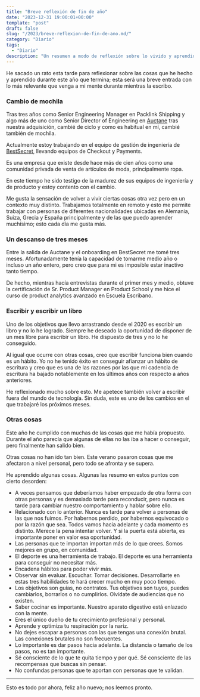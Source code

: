 ```yaml
---
title: "Breve reflexión de fin de año"
date: "2023-12-31 19:00:01+00:00"
template: "post"
draft: false
slug: "/2023/breve-reflexion-de-fin-de-ano.md/"
category: "Diario"
tags:
  - "Diario"
description: "Un resumen a modo de reflexión sobre lo vivido y aprendido este 2023."
---
```


He sacado un rato esta tarde para reflexionar sobre las cosas que he hecho y aprendido durante este año que termina; 
esta será una breve entrada con lo más relevante que venga a mi mente durante mientras la escribo.

### Cambio de mochila

Tras tres años como Senior Engineering Manager en Packlink Shipping y algo más de uno como Senior Director of Engineering en [Auctane](https://auctane.com) tras nuestra adquisición, cambié de ciclo y como es habitual en mí, cambié también de mochila.

Actualmente estoy trabajando en el equipo de gestión de ingeniería de [BestSecret](https://bestsecret.com), llevando equipos de Checkout y Payments.

Es una empresa que existe desde hace más de cien años como una comunidad privada de venta de artículos de moda, principalmente ropa.

En este tiempo he sido testigo de la madurez de sus equipos de ingeniería y de producto y estoy contento con el cambio. 

Me gusta la sensación de volver a vivir ciertas cosas otra vez pero en un contexto muy distinto. Trabajamos totalmente en remoto y esto me permite trabajar con personas de diferentes nacionalidades ubicadas en Alemania, Suiza, Grecia y España principalmente y de las que puedo aprender muchísimo; esto cada día me gusta más.

### Un descanso de tres meses

Entre la salida de Auctane y el onboarding en BestSecret me tomé tres meses. Afortunadamente tenía la capacidad de tomarme medio año o incluso un año entero, pero creo que para mi es imposible estar inactivo tanto tiempo.  

De hecho, mientras hacía entrevistas durante el primer mes y medio, obtuve la certificación de Sr. Product Manager en Product School y me hice el curso de product analytics avanzado en Escuela Escribano.

### Escribir y escribir un libro

Uno de los objetivos que llevo arrastrando desde el 2020 es escribir un libro y no lo he logrado. Siempre he deseado la oportunidad de disponer de un mes libre para escribir un libro. He dispuesto de tres y no lo he conseguido. 

Al igual que ocurre con otras cosas, creo que escribir funciona bien cuando es un hábito. Yo no he tenido éxito en conseguir afianzar un hábito de escritura y creo que es una de las razones por las que mi cadencia de escritura ha bajado notablemente en los últimos años con respecto a años anteriores.

He reflexionado mucho sobre esto. Me apetece también volver a escribir fuera del mundo de tecnología. Sin duda, este es uno de los cambios en el que trabajaré los próximos meses.

### Otras cosas

Este año he cumplido con muchas de las cosas que me había propuesto. Durante el año parecía que algunas de ellas no las iba a hacer o conseguir, pero finalmente han salido bien.

Otras cosas no han ido tan bien. Este verano pasaron cosas que me afectaron a nivel personal, pero todo se afronta y se supera.

He aprendido algunas cosas. Algunas las resumo en estos puntos con cierto desorden:

- A veces pensamos que deberíamos haber empezado de otra forma con otras personas y es demasiado tarde para reconducir, pero nunca es tarde para cambiar nuestro comportamiento y hablar sobre ello.
- Relacionado con lo anterior. Nunca es tarde para volver a personas de las que nos fuimos. Por habernos perdido, por habernos equivocado o por la razón que sea. Todos vamos hacia adelante y cada momento es distinto. Merece la pena intentar volver. Y si la puerta está abierta, es importante poner en valor esa oportunidad.
- Las personas que te importan importan más de lo que crees. Somos mejores en grupo, en comunidad.
- El deporte es una herramienta de trabajo. El deporte es una herramienta para conseguir no necesitar más.
- Encadena hábitos para poder vivir más.
- Observar sin evaluar. Escuchar. Tomar decisiones. Desarrollarte en estas tres habilidades te hará crecer mucho en muy poco tiempo.
- Los objetivos son guías, no contratos. Tus objetivos son tuyos, puedes cambiarlos, borrarlos o no cumplirlos. Olvídate de audiencias que no existen.
- Saber cocinar es importante. Nuestro aparato digestivo está enlazado con la mente.
- Eres el único dueño de tu crecimiento profesional y personal.
- Aprende y optimiza tu respiración por la nariz.
- No dejes escapar a personas con las que tengas una conexión brutal. Las conexiones brutales no son frecuentes.
- Lo importante es dar pasos hacia adelante. La distancia o tamaño de los pasos, no es tan importante.
- Sé consciente de lo que te quita tiempo y por qué. Sé consciente de las recompensas que buscas sin pensar.
- No confundas personas que te aportan con personas que te validan.

*** 

Esto es todo por ahora, feliz año nuevo; nos leemos pronto.
